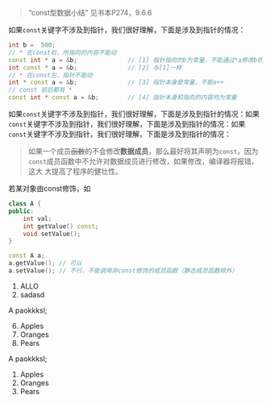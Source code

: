 > “const型数据小结” 见书本P274，9.6.6

如果`const`关键字不涉及到指针，我们很好理解，下面是涉及到指针的情况：

```cpp
int b =  500;
// * 在const右，所指向的内容不能动
const int * a = &b;              // [1] 指针指向的b为常量，不能通过*a修改b的值
int const * a = &b;              // [2] 与[1]一样
// * 在const左，指针不能动
int * const a = &b;              // [3] 指针本身是常量，不能a++
// const 前后都有 *
const int * const a = &b;        // [4] 指针本身和指向的内容均为常量
```

如果`const`关键字不涉及到指针，我们很好理解，下面是涉及到指针的情况：如果`const`关键字不涉及到指针，我们很好理解，下面是涉及到指针的情况：如果`const`关键字不涉及到指针，我们很好理解，下面是涉及到指针的情况：

> 如果一个成员~~函数~~的不会修改**数据成员**，那么最好将其声明为`const`，因为`const`成员函数中不允许对数据成员进行修改，如果修改，编译器将报错，这大 大提高了程序的健壮性。

若某对象由const修饰，如

```cpp
class A {
public:
    int val;
    int getValue() const;
    void setValue();
}

const A a;
a.getValue(); // 可以
a.setValue(); // 不行，不能调用非const修饰的成员函数（静态成员函数除外）
```

1. ALLO
2. sadasd

A paokkksl;

6. Apples
7. Oranges
8. Pears

A paokkksl;

1. Apples
2. Oranges
3. Pears